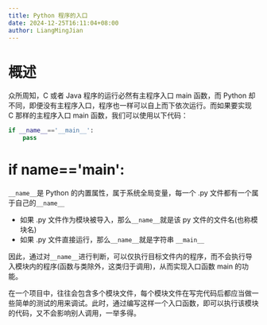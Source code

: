 ```yaml
---
title: Python 程序的入口
date: 2024-12-25T16:11:04+08:00
author: LiangMingJian
---
```


# 概述

众所周知，C 或者 Java 程序的运行必然有主程序入口 main 函数，而 Python 却不同，即便没有主程序入口，程序也一样可以自上而下依次运行。而如果要实现 C 那样的主程序入口 main 函数，我们可以使用以下代码：

```python
if __name__=='__main__':
    pass
```

# if __name__\=='__main__':

`__name__`是 Python 的内置属性，属于系统全局变量，每一个 .py 文件都有一个属于自己的`__name__`

- 如果 .py 文件作为模块被导入，那么`__name__`就是该 py 文件的文件名(也称模块名)
- 如果 .py 文件直接运行，那么`__name__`就是字符串 `__main__`

因此，通过对`__name__`进行判断，可以仅执行目标文件内的程序，而不会执行导入模块内的程序(函数与类除外，这类归于调用)，从而实现入口函数 main 的功能。

在一个项目中，往往会包含多个模块文件，每个模块文件在写完代码后都应当做一些简单的测试的用来调试。此时，通过编写这样一个入口函数，即可以执行该模块的代码，又不会影响别人调用，一举多得。
